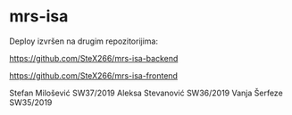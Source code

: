 # mrs-isa

Deploy izvršen na drugim repozitorijima:

https://github.com/SteX266/mrs-isa-backend

https://github.com/SteX266/mrs-isa-frontend

Stefan Milošević SW37/2019
Aleksa Stevanović SW36/2019
Vanja Šerfeze SW35/2019
